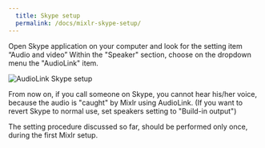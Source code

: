```yaml
---
  title: Skype setup
  permalink: /docs/mixlr-skype-setup/
---
```

Open Skype application on your computer and look for the setting item “Audio and video”
Within the "Speaker" section, choose on the dropdown menu the "AudioLink" item.

![AudioLink Skype setup](../images/mixlr-pics/mixlr-12.png)

From now on, if you call someone on Skype, you cannot hear his/her voice, because the audio is "caught" by Mixlr using AudioLink. 
(If you want to revert Skype to normal use, set speakers setting to "Build-in output")

The setting procedure discussed so far, should be performed only once, during the first Mixlr setup.
